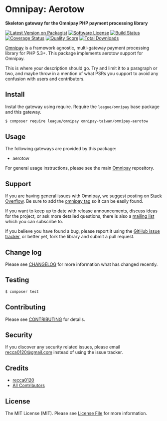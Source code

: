 # Omnipay: Aerotow

**Skeleton gateway for the Omnipay PHP payment processing library**

[![Latest Version on Packagist](https://img.shields.io/packagist/v/omnipay-taiwan/omnipay-aerotow.svg?style=flat-square)](https://packagist.org/packages/omnipay-taiwan/omnipay-aerotow)
[![Software License](https://img.shields.io/badge/license-MIT-brightgreen.svg?style=flat-square)](LICENSE.md)
[![Build Status](https://img.shields.io/travis/omnipay-taiwan/omnipay-aerotow/master.svg?style=flat-square)](https://travis-ci.org/omnipay-taiwan/omnipay-aerotow)
[![Coverage Status](https://img.shields.io/scrutinizer/coverage/g/omnipay-taiwan/omnipay-aerotow.svg?style=flat-square)](https://scrutinizer-ci.com/g/omnipay-taiwan/omnipay-aerotow/code-structure)
[![Quality Score](https://img.shields.io/scrutinizer/g/omnipay-taiwan/omnipay-aerotow.svg?style=flat-square)](https://scrutinizer-ci.com/g/omnipay-taiwan/omnipay-aerotow)
[![Total Downloads](https://img.shields.io/packagist/dt/omnipay-taiwan/omnipay-aerotow.svg?style=flat-square)](https://packagist.org/packages/omnipay-taiwan/omnipay-aerotow)

[Omnipay](https://github.com/thephpleague/omnipay) is a framework agnostic, multi-gateway payment processing library for
PHP 5.3+. This package implements aerotow support for Omnipay.

This is where your description should go. Try and limit it to a paragraph or two, and maybe throw in a mention of what
PSRs you support to avoid any confusion with users and contributors.

## Install

Instal the gateway using require. Require the `league/omnipay` base package and this gateway.

``` bash
$ composer require league/omnipay omnipay-taiwan/omnipay-aerotow
```

## Usage

The following gateways are provided by this package:

* aerotow

For general usage instructions, please see the main [Omnipay](https://github.com/thephpleague/omnipay) repository.

## Support

If you are having general issues with Omnipay, we suggest posting on
[Stack Overflow](http://stackoverflow.com/). Be sure to add the
[omnipay tag](http://stackoverflow.com/questions/tagged/omnipay) so it can be easily found.

If you want to keep up to date with release announcements, discuss ideas for the project, or ask more detailed
questions, there is also a [mailing list](https://groups.google.com/forum/#!forum/omnipay) which you can subscribe to.

If you believe you have found a bug, please report it using
the [GitHub issue tracker](https://github.com/omnipay-taiwan/omnipay-aerotow/issues), or better yet, fork the library
and submit a pull request.

## Change log

Please see [CHANGELOG](CHANGELOG.md) for more information what has changed recently.

## Testing

``` bash
$ composer test
```

## Contributing

Please see [CONTRIBUTING](CONTRIBUTING.md) for details.

## Security

If you discover any security related issues, please email recca0120@gmail.com instead of using the issue tracker.

## Credits

- [recca0120](https://github.com/recca0120)
- [All Contributors](../../contributors)

## License

The MIT License (MIT). Please see [License File](LICENSE.md) for more information.
